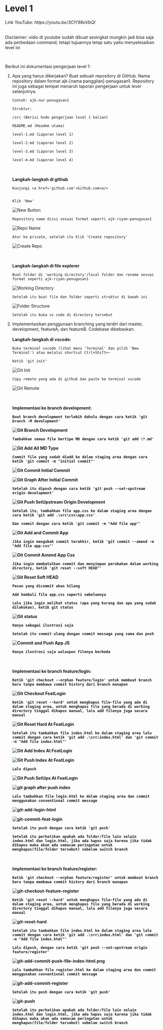 # Level 1

<h6>Link YouTube: https://youtu.be/3ClY98oVbQI</h6>
<p>Disclaimer: vidio di youtube sudah dibuat sesingkat mungkin jadi bisa saja ada perbedaan command, tetapi tujuannya tetap satu yaitu menyelesaikan level ini</p>
<br>

Berikut ini dokumentasi pengerjaan level 1:

1.  Apa yang harus dikerjakan?
    Buat sebuah repository di GitHub. Nama repository dalam format ajk-[nama panggilan]-penugasan1. Repository ini juga sebagai tempat menaruh laporan pengerjaan untuk level selanjutnya.

        Contoh: ajk-nur-penugasan1

        Struktur:

        /src (Berisi kode pengerjaan level 1 kalian)

        README.md (Readme utama)

        level-1.md (Laporan level 1)

        level-2.md (Laporan level 2)

        level-3.md (Laporan level 3)

        level-4.md (Laporan level 4)

    <br>
    <br>
        <b>Langkah-langkah di github</b>

        Kunjungi <a href='github.com'>Github.com<a/>


        Klik 'New'

    ![New Button](https://github.com/Rycs123/ajk-riyan-penugasan1/blob/development/src/img/general/new.png)

        Repository name diisi sesuai format seperti ajk-riyan-penugasan1

    ![Repo Name](https://github.com/Rycs123/ajk-riyan-penugasan1/blob/development/src/img/general/repo-name.png)

        Atur ke private, setelah itu klik 'Create repository'

    ![Create Repo](https://github.com/Rycs123/ajk-riyan-penugasan1/blob/development/src/img/general/create-repo.png)

    <br>
    <br>
        <b>Langkah-langkah di file explorer</b>

        Buat folder di 'working directory'/local folder dan rename sesuai format seperti ajk-riyan-penugasan1

    ![Working Directory](https://github.com/Rycs123/ajk-riyan-penugasan1/blob/development/src/img/general/working-dir.png)

        Setelah itu buat file dan folder seperti struktur di bawah ini

    ![Folder Structure](https://github.com/Rycs123/ajk-riyan-penugasan1/blob/development/src/img/general/folder-structure.png)

        Setelah itu buka vs code di directory tersebut

2.  Implementasikan penggunaan branching yang terdiri dari master, development, featureA, dan featureB. Codebase dibebaskan.
    <br>
    <br>
    <b>Langkah-langkah di vscode:</b>

        Buka terminal vscode (lihat menu 'Terminal' dan pilih 'New Terminal') atau melalui shortcut Ctrl+Shift+~

        Ketik 'git init'

    ![Git Init](https://github.com/Rycs123/ajk-riyan-penugasan1/blob/development/src/img/development/git-init.png)

        Copy remote yang ada di github dan paste ke terminal vscode

    ![Git Remote](https://github.com/Rycs123/ajk-riyan-penugasan1/blob/development/src/img/development/git-remote-terminal.png)

    <br>
    <br>
        <b>Implementasi ke branch development:<b>

        Buat branch development terlebih dahulu dengan cara ketik 'git branch -M development'

    ![Git Branch Development](https://github.com/Rycs123/ajk-riyan-penugasan1/blob/development/src/img/development/git-branch-development.png)

        Tambahkan semua file bertipe MD dengan cara ketik 'git add \*.md'

    ![Git Add All MD Type](https://github.com/Rycs123/ajk-riyan-penugasan1/blob/development/src/img/development/git-add-all-md-ext.png)

        Commit file yang sudah diadd ke dalam staging area dengan cara ketik 'git commit -m "initial commit"'

    ![Git Commit Initial Commit](https://github.com/Rycs123/ajk-riyan-penugasan1/blob/development/src/img/development/git-commit-inital-commit.png)

    ![Git Graph After Initial Commit](https://github.com/Rycs123/ajk-riyan-penugasan1/blob/development/src/img/development/git-graph-after-initial-commit.png)

        Setelah itu dipush dengan cara ketik 'git push --set-upstream origin development'

    ![Git Push SetUpstream Origin Development](https://github.com/Rycs123/ajk-riyan-penugasan1/blob/development/src/img/development/git-push--set-upstream-origin-development.png)

        Setelah itu, tambahkan file app.css ke dalam staging area dengan cara ketik 'git add .\src\css\app.css'

        Dan commit dengan cara ketik 'git commit -m "Add file app"'

    ![Git Add and Commit App](https://github.com/Rycs123/ajk-riyan-penugasan1/blob/development/src/img/development/git-add-and-commit-app-css.png)

        Jika ingin mengubah commit terakhir, ketik 'git commit --amend -m "Add file app.css"'

    ![Git Commit Amend App Css](https://github.com/Rycs123/ajk-riyan-penugasan1/blob/development/src/img/development/git-add-and-commit-app-css.png)

        Jika ingin membatalkan commit dan menyimpan perubahan dalam working directory, ketik 'git reset --soft HEAD^'

    ![Git Reset Soft HEAD](https://github.com/Rycs123/ajk-riyan-penugasan1/blob/development/src/img/development/git-reset-commit-app-css.png)

        Pesan yang dicommit akan hilang

        Add kembali file app.css seperti sebelumnya

        Lalu jika ingin melihat status (apa yang kurang dan apa yang sudah dilakukan), ketik git status

    ![Git status](https://github.com/Rycs123/ajk-riyan-penugasan1/blob/development/src/img/development/git-add-status-app-js.png)

        Hanya sebagai ilustrasi saja

        Setelah itu commit ulang dengan commit message yang sama dan push

    ![Commit and Push App JS](https://github.com/Rycs123/ajk-riyan-penugasan1/blob/development/src/img/development/git-commit-push-add-file-app-js.png)

        Hanya ilustrasi saja walaupun filenya berbeda

    <br>
    <br>
        <b>Implementasi ke branch feature/login:</b>

        Ketik 'git checkout --orphan feature/login' untuk membuat branch baru tanpa membawa commit history dari branch manapun

    ![Git Checkout FeatLogin](https://github.com/Rycs123/ajk-riyan-penugasan1/blob/development/src/img/featureLogin/git-checkout--orphan-feature-login.png)

        Ketik 'git reset --hard' untuk menghapus file-file yang ada di dalam staging area, untuk menghapus file yang berada di working directory tinggal dihapus manual, lalu add filenya juga secara manual

    ![Git Reset Hard At FeatLogin](https://github.com/Rycs123/ajk-riyan-penugasan1/blob/development/src/img/featureLogin/git-reset--hard.png)

        Setelah itu tambahkan file index.html ke dalam staging area lalu commit dengan cara ketik 'git add .\src\index.html' dan 'git commit -m "Add file index.html"'

    ![Git Add Index At FeatLogin](https://github.com/Rycs123/ajk-riyan-penugasan1/blob/development/src/img/featureLogin/git-add-index-html.png)

    ![Git Push Index At FeatLogin](https://github.com/Rycs123/ajk-riyan-penugasan1/blob/development/src/img/featureLogin/git-push-index-html.png)

        Lalu dipush

    ![Git Push SetUps At FeatLogin](https://github.com/Rycs123/ajk-riyan-penugasan1/blob/development/src/img/featureLogin/git-push-set-ups-featLogin.png)

    ![git graph after push index](https://github.com/Rycs123/ajk-riyan-penugasan1/blob/development/src/img/featureLogin/git-graph-after-push-index.png)

        Lalu tambahkan file login.html ke dalam staging area dan commit menggunakan conventional commit message

    ![git-add-login-html](https://github.com/Rycs123/ajk-riyan-penugasan1/blob/development/src/img/featureLogin/git-add-login-html.png)

    ![git-commit-feat-login](https://github.com/Rycs123/ajk-riyan-penugasan1/blob/development/src/img/featureLogin/git-commit-feat-login.png)

        Setelah itu push dengan cara ketik 'git push'

        Setelah itu perhatikan apakah ada folder/file lain selain index.html dan login.html, jika ada hapus saja karena jika tidak dihapus maka akan ada semacam peringatan untuk menghapus(file/folder tersebut) sebelum switch branch

    <br>
    <br>
        <b>Implementasi ke branch feature/register:</b>

        Ketik 'git checkout --orphan feature/register' untuk membuat branch baru tanpa membawa commit history dari branch manapun

    ![git-checkout-feature-register](https://github.com/Rycs123/ajk-riyan-penugasan1/blob/development/src/img/featureRegister/git-checkout-feature-register.png)

        Ketik 'git reset --hard' untuk menghapus file-file yang ada di dalam staging area, untuk menghapus file yang berada di working directory tinggal dihapus manual, lalu add filenya juga secara manual

    ![git-reset-hard](https://github.com/Rycs123/ajk-riyan-penugasan1/blob/development/src/img/featureRegister/git-reset-hard.png)

        Setelah itu tambahkan file index.html ke dalam staging area lalu commit dengan cara ketik 'git add .\src\index.html' dan 'git commit -m "Add file index.html"'

        Lalu dipush, dengan cara ketik 'git push --set-upstream origin feature/register'

    ![git-add-commit-push-file-index-html.png](src/img/featureRegister/git-add-commit-push-file-index-html.png)

        Lalu tambahkan file register.html ke dalam staging area dan commit menggunakan conventional commit message

    ![git-add-commit-register](src/img/featureRegister/git-add-commit-register.png)

        Setelah itu push dengan cara ketik 'git push'

    ![git-push](src/img/featureRegister/git-push.png)

        Setelah itu perhatikan apakah ada folder/file lain selain index.html dan login.html, jika ada hapus saja karena jika tidak dihapus maka akan ada semacam peringatan untuk menghapus(file/folder tersebut) sebelum switch branch
